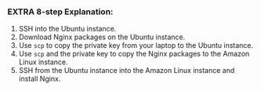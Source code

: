 ### EXTRA 8-step Explanation:

1. SSH into the Ubuntu instance.
2. Download Nginx packages on the Ubuntu instance.
3. Use `scp` to copy the private key from your laptop to the Ubuntu instance.
4. Use `scp` and the private key to copy the Nginx packages to the Amazon Linux instance.
5. SSH from the Ubuntu instance into the Amazon Linux instance and install Nginx.
